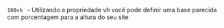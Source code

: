 `100vh `  - Utilizando a propriedade vh você pode definir uma base parecida com porcentagem para a altura do seu site